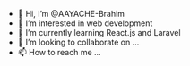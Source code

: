 - 👋 Hi, I’m @AAYACHE-Brahim
- 👀 I’m interested in web development 
- 🌱 I’m currently learning React.js and Laravel  
- 💞️ I’m looking to collaborate on ...
- 📫 How to reach me ...

<!---
aayache-brahim/aayache-brahim is a ✨ special ✨ repository because its `README.md` (this file) appears on your GitHub profile.
You can click the Preview link to take a look at your changes.
--->
